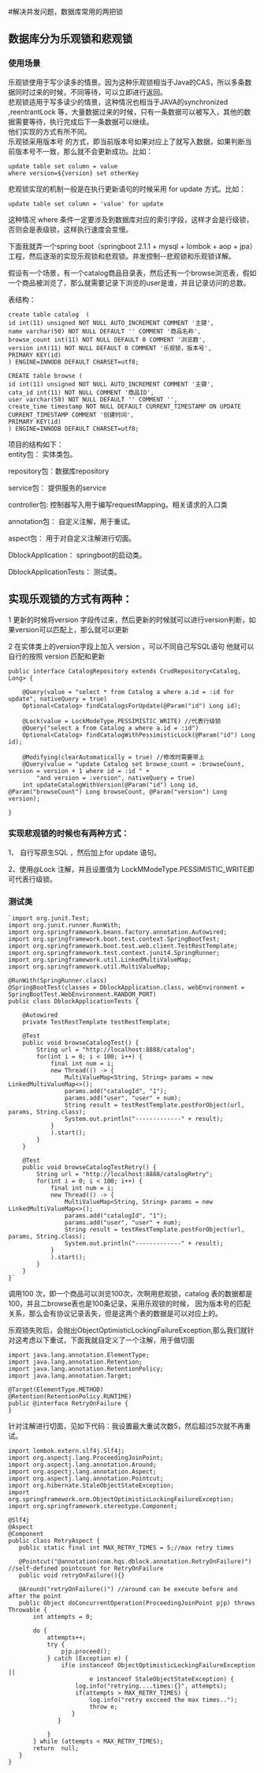 #解决并发问题，数据库常用的两把锁  
## 数据库分为乐观锁和悲观锁  
### 使用场景  
乐观锁使用于写少读多的情景。因为这种乐观锁相当于Java的CAS，所以多条数据同时过来的时候，不同等待，可以立即进行返回。  
悲观锁适用于写多读少的情景，这种情况也相当于JAVA的synchronized ,reentrantLock 等，大量数据过来的时候，只有一条数据可以被写入，其他的数据需要等待，执行完成后下一条数据可以继续。  
他们实现的方式有所不同。  
乐观锁采用版本号 的方式，即当前版本号如果对应上了就写入数据，如果判断当前版本号不一致，那么就不会更新成功。比如：  
    
    update table set column = value 
    where version=${version} set otherKey  
    
悲观锁实现的机制一般是在执行更新语句的时候采用 for update 方式。比如：  
    
    update table set column = 'value' for update

这种情况 where 条件一定要涉及到数据库对应的索引字段，这样才会是行级锁，否则会是表级锁，这样执行速度会变慢。  

下面我就弄一个spring boot（springboot 2.1.1 + mysql + lombok + aop + jpa）工程，然后逐渐的实现乐观锁和悲观锁。并发控制--悲观锁和乐观锁详解。

假设有一个场景，有一个catalog商品目录表，然后还有一个browse浏览表，假如一个商品被浏览了，那么就需要记录下浏览的user是谁，并且记录访问的总数。

表结构：

    create table catalog  (
    id int(11) unsigned NOT NULL AUTO_INCREMENT COMMENT '主键',
    name varchar(50) NOT NULL DEFAULT '' COMMENT '商品名称',
    browse_count int(11) NOT NULL DEFAULT 0 COMMENT '浏览数',
    version int(11) NOT NULL DEFAULT 0 COMMENT '乐观锁，版本号',
    PRIMARY KEY(id)
    ) ENGINE=INNODB DEFAULT CHARSET=utf8;
    
    CREATE table browse (
    id int(11) unsigned NOT NULL AUTO_INCREMENT COMMENT '主键',
    cata_id int(11) NOT NULL COMMENT '商品ID',
    user varchar(50) NOT NULL DEFAULT '' COMMENT '',
    create_time timestamp NOT NULL DEFAULT CURRENT_TIMESTAMP ON UPDATE CURRENT_TIMESTAMP COMMENT '创建时间',
    PRIMARY KEY(id)
    ) ENGINE=INNODB DEFAULT CHARSET=utf8;
    
 
 项目的结构如下：  
 entity包： 实体类包。
 
 repository包：数据库repository
 
 service包： 提供服务的service
 
 controller包: 控制器写入用于编写requestMapping。相关请求的入口类
 
 annotation包： 自定义注解，用于重试。
 
 aspect包： 用于对自定义注解进行切面。
 
 DblockApplication： springboot的启动类。
 
 DblockApplicationTests： 测试类。  
 
 ## 实现乐观锁的方式有两种：  
 1 更新的时候将version 字段传过来，然后更新的时候就可以进行version判断，如果version可以匹配上，那么就可以更新
 
2 在实体类上的version字段上加入 version ，可以不同自己写SQL语句 他就可以自行的按照 version 匹配和更新  


    public interface CatalogRepository extends CrudRepository<Catalog, Long> {

        @Query(value = "select * from Catalog a where a.id = :id for update", nativeQuery = true)
        Optional<Catalog> findCatalogsForUpdate(@Param("id") Long id);

        @Lock(value = LockModeType.PESSIMISTIC_WRITE) //代表行级锁
        @Query("select a from Catalog a where a.id = :id")
        Optional<Catalog> findCatalogWithPessimisticLock(@Param("id") Long id);

        @Modifying(clearAutomatically = true) //修改时需要带上
        @Query(value = "update Catalog set browse_count = :browseCount, version = version + 1 where id = :id " +
            "and version = :version", nativeQuery = true)
        int updateCatalogWithVersion(@Param("id") Long id, @Param("browseCount") Long browseCount, @Param("version") Long version);

    }
    
### 实现悲观锁的时候也有两种方式：  
1、 自行写原生SQL ，然后加上for update 语句。 

2、使用@Lock 注解，并且设置值为 LockMModeType.PESSIMISTIC_WRITE即可代表行级锁。  

### 测试类

    `import org.junit.Test;
    import org.junit.runner.RunWith;
    import org.springframework.beans.factory.annotation.Autowired;
    import org.springframework.boot.test.context.SpringBootTest;
    import org.springframework.boot.test.web.client.TestRestTemplate;
    import org.springframework.test.context.junit4.SpringRunner;
    import org.springframework.util.LinkedMultiValueMap;
    import org.springframework.util.MultiValueMap;

    @RunWith(SpringRunner.class)
    @SpringBootTest(classes = DblockApplication.class, webEnvironment = SpringBootTest.WebEnvironment.RANDOM_PORT)
    public class DblockApplicationTests {

        @Autowired
        private TestRestTemplate testRestTemplate;

        @Test
        public void browseCatalogTest() {
            String url = "http://localhost:8888/catalog";
            for(int i = 0; i < 100; i++) {
                final int num = i;
                new Thread(() -> {
                    MultiValueMap<String, String> params = new LinkedMultiValueMap<>();
                    params.add("catalogId", "1");
                    params.add("user", "user" + num);
                    String result = testRestTemplate.postForObject(url, params, String.class);
                    System.out.println("-------------" + result);
                }
                ).start();
            }
        }

        @Test
        public void browseCatalogTestRetry() {
            String url = "http://localhost:8888/catalogRetry";
            for(int i = 0; i < 100; i++) {
                final int num = i;
                new Thread(() -> {
                    MultiValueMap<String, String> params = new LinkedMultiValueMap<>();
                    params.add("catalogId", "1");
                    params.add("user", "user" + num);
                    String result = testRestTemplate.postForObject(url, params, String.class);
                    System.out.println("-------------" + result);
                }
                ).start();
            }
        }
    }`

调用100 次，即一个商品可以浏览100次，次啊用悲观锁，catalog 表的数据都是100，并且二browse表也是100条记录，采用乐观锁的时候，
因为版本号的匹配关系，那么会有协议记录丢失，但是这两个表的数据是可以对应上的。  

乐观锁失败后，会抛出ObjectOptimisticLockingFailureException,那么我们就针对这考虑以下重试，下面我就自定义了一个注解，用于做切面  

    import java.lang.annotation.ElementType;
    import java.lang.annotation.Retention;
    import java.lang.annotation.RetentionPolicy;
    import java.lang.annotation.Target;
 
    @Target(ElementType.METHOD)
    @Retention(RetentionPolicy.RUNTIME)
    public @interface RetryOnFailure {
    }
    
 针对注解进行切面，见如下代码：我设置最大重试次数5，然后超过5次就不再重试。  
 

    import lombok.extern.slf4j.Slf4j;
    import org.aspectj.lang.ProceedingJoinPoint;
    import org.aspectj.lang.annotation.Around;
    import org.aspectj.lang.annotation.Aspect;
    import org.aspectj.lang.annotation.Pointcut;
    import org.hibernate.StaleObjectStateException;
    import org.springframework.orm.ObjectOptimisticLockingFailureException;
    import org.springframework.stereotype.Component;
 
    @Slf4j
    @Aspect
    @Component
    public class RetryAspect {
       public static final int MAX_RETRY_TIMES = 5;//max retry times
 
       @Pointcut("@annotation(com.hqs.dblock.annotation.RetryOnFailure)") //self-defined pointcount for RetryOnFailure
       public void retryOnFailure(){}
 
       @Around("retryOnFailure()") //around can be execute before and after the point
       public Object doConcurrentOperation(ProceedingJoinPoint pjp) throws Throwable {
           int attempts = 0;
 
           do {
               attempts++;
               try {
                   pjp.proceed();
               } catch (Exception e) {
                   if(e instanceof ObjectOptimisticLockingFailureException ||
                           e instanceof StaleObjectStateException) {
                       log.info("retrying....times:{}", attempts);
                       if(attempts > MAX_RETRY_TIMES) {
                           log.info("retry excceed the max times..");
                           throw e;
                      }
                  }
 
               }
           } while (attempts < MAX_RETRY_TIMES);
           return  null;
       }
    }
   
